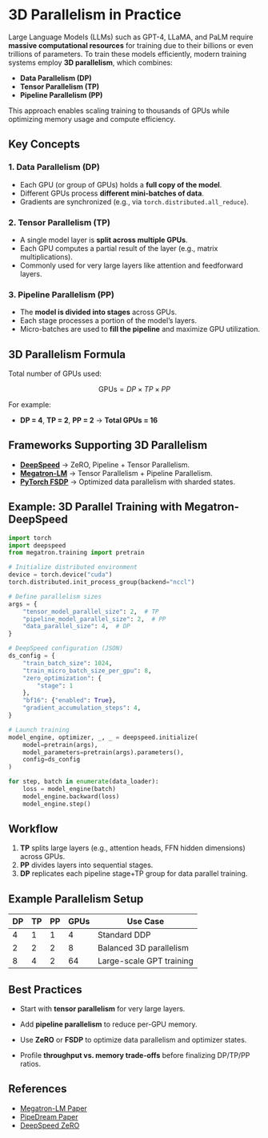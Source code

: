 # 3D Parallelism in Practice

Large Language Models (LLMs) such as GPT-4, LLaMA, and PaLM require **massive computational resources** for training due to their billions or even trillions of parameters. To train these models efficiently, modern training systems employ **3D parallelism**, which combines:

- **Data Parallelism (DP)**
- **Tensor Parallelism (TP)**
- **Pipeline Parallelism (PP)**

This approach enables scaling training to thousands of GPUs while optimizing memory usage and compute efficiency.

## Key Concepts

### **1. Data Parallelism (DP)**

- Each GPU (or group of GPUs) holds a **full copy of the model**.
- Different GPUs process **different mini-batches of data**.
- Gradients are synchronized (e.g., via `torch.distributed.all_reduce`).

### **2. Tensor Parallelism (TP)**

- A single model layer is **split across multiple GPUs**.
- Each GPU computes a partial result of the layer (e.g., matrix multiplications).
- Commonly used for very large layers like attention and feedforward layers.

### **3. Pipeline Parallelism (PP)**

- The **model is divided into stages** across GPUs.
- Each stage processes a portion of the model’s layers.
- Micro-batches are used to **fill the pipeline** and maximize GPU utilization.

## 3D Parallelism Formula

Total number of GPUs used:

$$\text{GPUs} = DP \times TP \times PP$$

For example:

- **DP = 4**, **TP = 2**, **PP = 2** → **Total GPUs = 16**

## Frameworks Supporting 3D Parallelism

- **[DeepSpeed](https://github.com/microsoft/DeepSpeed)** → ZeRO, Pipeline + Tensor Parallelism.
- **[Megatron-LM](https://github.com/NVIDIA/Megatron-LM)** → Tensor Parallelism + Pipeline Parallelism.
- **[PyTorch FSDP](https://pytorch.org/docs/stable/fsdp.html)** → Optimized data parallelism with sharded states.

## Example: 3D Parallel Training with Megatron-DeepSpeed

```python
import torch
import deepspeed
from megatron.training import pretrain

# Initialize distributed environment
device = torch.device("cuda")
torch.distributed.init_process_group(backend="nccl")

# Define parallelism sizes
args = {
    "tensor_model_parallel_size": 2,  # TP
    "pipeline_model_parallel_size": 2,  # PP
    "data_parallel_size": 4,  # DP
}

# DeepSpeed configuration (JSON)
ds_config = {
    "train_batch_size": 1024,
    "train_micro_batch_size_per_gpu": 8,
    "zero_optimization": {
        "stage": 1
    },
    "bf16": {"enabled": True},
    "gradient_accumulation_steps": 4,
}

# Launch training
model_engine, optimizer, _, _ = deepspeed.initialize(
    model=pretrain(args),
    model_parameters=pretrain(args).parameters(),
    config=ds_config
)

for step, batch in enumerate(data_loader):
    loss = model_engine(batch)
    model_engine.backward(loss)
    model_engine.step()
```

## Workflow

1. **TP** splits large layers (e.g., attention heads, FFN hidden dimensions) across GPUs.
2. **PP** divides layers into sequential stages.
3. **DP** replicates each pipeline stage+TP group for data parallel training.

## Example Parallelism Setup

| DP  | TP  | PP  | GPUs | Use Case                 |
| --- | --- | --- | ---- | ------------------------ |
| 4   | 1   | 1   | 4    | Standard DDP             |
| 2   | 2   | 2   | 8    | Balanced 3D parallelism  |
| 8   | 4   | 2   | 64   | Large-scale GPT training |

## Best Practices

- Start with **tensor parallelism** for very large layers.

- Add **pipeline parallelism** to reduce per-GPU memory.

- Use **ZeRO** or **FSDP** to optimize data parallelism and optimizer states.

- Profile **throughput vs. memory trade-offs** before finalizing DP/TP/PP ratios.

## References

- [Megatron-LM Paper](https://arxiv.org/abs/1909.08053)
- [PipeDream Paper](https://arxiv.org/abs/1806.03377)
- [DeepSpeed ZeRO](https://arxiv.org/abs/1910.02054)

